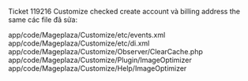 Ticket 119216 Customize checked create account và billing address the same 
các file đã sửa:

app/code/Mageplaza/Customize/etc/events.xml
app/code/Mageplaza/Customize/etc/di.xml
app/code/Mageplaza/Customize/Observer/ClearCache.php
app/code/Mageplaza/Customize/Plugin/ImageOptimizer
app/code/Mageplaza/Customize/Help/ImageOptimizer

